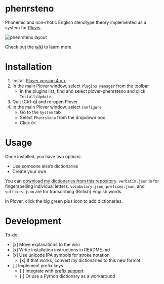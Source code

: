 # phenrsteno

Phonemic and non-rhotic English stenotype theory implemented as a system for [Plover](https://github.com/openstenoproject/plover "GitHub repository for Plover").

![phenrsteno layout](https://raw.githubusercontent.com/wiki/contrum/phenrsteno/png/layout.png)

Check out the [wiki](https://github.com/contrum/phenrsteno/wiki/Introduction) to learn more.

# Installation

1.  Install [Plover version 4.x.x](https://github.com/openstenoproject/plover/releases)
2.  In the main Plover window, select `Plugins Manager` from the toolbar
      - In the plugins list, find and select plover-phenrsteno and click `Install/Update`
3.  Quit (Ctrl-q) and re-open Plover
4.  In the main Plover window, select `Configure`
      - Go to the `System` tab
      - Select `Phenrsteno` from the dropdown box
      - Click `OK`

# Usage

Once installed, you have two options:

  - Use someone else’s dictionaries
  - Create your own

You can [download my dictionaries from this repository](./json). `verbatim.json` is for fingerspelling individual letters. `vocabulary.json`, `prefixes.json`, and `suffixes.json` are for transcribing (British) English words.

In Plover, click the big green plus icon to add dictionaries.

# Development

To-do:

  - \[x\] Move explanations to the wiki
  - \[x\] Write installation instructions in README.md
  - \[x\] Use unicode IPA symbols for stroke notation
      - \[x\] If that works, convert my dictionaries to this new format
  - \[ \] Implement prefix keys
      - \[ \] Integrate with [prefix support](https://github.com/openstenoproject/plover/issues/974)
      - \[ \] Or use a Python dictionary as a workaround
